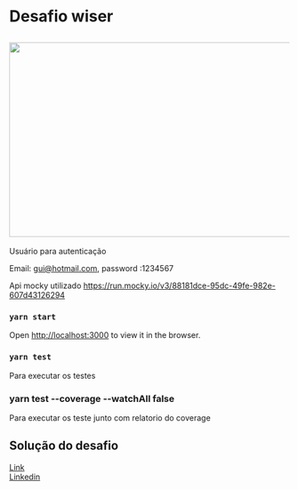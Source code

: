# Desafio wiser 

## <img src ="https://github.com/xxjamisxx/desafio-wiser/blob/master/src/assets/wiser2.PNG"  height="350" width="850">

Usuário para autenticação 

   Email: gui@hotmail.com,  password :1234567



Api mocky utilizado https://run.mocky.io/v3/88181dce-95dc-49fe-982e-607d43126294



### `yarn start`

Open [http://localhost:3000](http://localhost:3000) to view it in the browser.

### `yarn test`

Para executar os testes

### yarn test --coverage --watchAll false

Para executar os teste junto com relatorio do coverage  

## Solução do desafio

<a href="https://youtu.be/k1hHQmLq7ow" target="_blank" align="center">
    Link
</a>

<br>

<a href="https://www.linkedin.com/in/guilherme-ramos-dev/" target="_blank" align="center">
    Linkedin
</a>



